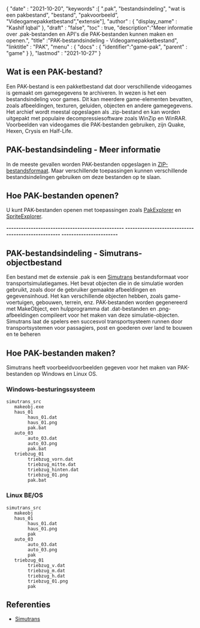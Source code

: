 {
  "date" : "2021-10-20",
  "keywords" :[ ".pak", "bestandsindeling", "wat is een pakbestand", "bestand", "pakvoorbeeld", "Videogamepakketbestand","extensie"],
  "author" : {
    "display_name" : "Kashif Iqbal"
},
  "draft" : "false",
  "toc" : true,
  "description":"Meer informatie over .pak-bestanden en API's die PAK-bestanden kunnen maken en openen.",
  "title" :"PAK-bestandsindeling - Videogamepakketbestand",
  "linktitle" : "PAK",
  "menu" : {
    "docs" : {
      "identifier":"game-pak",
      "parent" : "game"
}
},
  "lastmod" : "2021-10-27"
}

## Wat is een PAK-bestand?

Een PAK-bestand is een pakketbestand dat door verschillende videogames is gemaakt om gamegegevens te archiveren. In wezen is het een bestandsindeling voor games. Dit kan meerdere game-elementen bevatten, zoals afbeeldingen, texturen, geluiden, objecten en andere gamegegevens. Het archief wordt meestal opgeslagen als .zip-bestand en kan worden uitgepakt met populaire decompressiesoftware zoals WinZip en WinRAR. Voorbeelden van videogames die PAK-bestanden gebruiken, zijn Quake, Hexen, Crysis en Half-Life.

## PAK-bestandsindeling - Meer informatie

In de meeste gevallen worden PAK-bestanden opgeslagen in [ZIP-bestandsformaat](/nl/compression/zip/). Maar verschillende toepassingen kunnen verschillende bestandsindelingen gebruiken om deze bestanden op te slaan.


## Hoe PAK-bestanden openen?

U kunt PAK-bestanden openen met toepassingen zoals [PakExplorer](https://www.quaketerminus.com/tools.shtml) en [SpriteExplorer](http://www.slackiller.com/hlprograms.htm).

**------------------------------------------------ -------------------------------------------------- -----------------------**

## PAK-bestandsindeling - Simutrans-objectbestand

Een bestand met de extensie .pak is een [Simutrans](https://www.simutrans.com/en/) bestandsformaat voor transportsimulatiegames. Het bevat objecten die in de simulatie worden gebruikt, zoals door de gebruiker gemaakte afbeeldingen en gegevensinhoud. Het kan verschillende objecten hebben, zoals game-voertuigen, gebouwen, terrein, enz. PAK-bestanden worden gegenereerd met MakeObject, een hulpprogramma dat .dat-bestanden en .png-afbeeldingen compileert voor het maken van deze simulatie-objecten. Simutrans laat de spelers een succesvol transportsysteem runnen door transportsystemen voor passagiers, post en goederen over land te bouwen en te beheren

## Hoe PAK-bestanden maken?

Simutrans heeft voorbeeldvoorbeelden gegeven voor het maken van PAK-bestanden op Windows en Linux OS.

### Windows-besturingssysteem

```
simutrans_src
   makeobj.exe
   haus_01
        haus_01.dat
        haus_01.png
        pak.bat
   auto_03
        auto_03.dat
        auto_03.png
        pak.bat
   triebzug_01
        triebzug_vorn.dat
        triebzug_mitte.dat
        triebzug_hinten.dat
        triebzug_01.png
        pak.bat
```
### Linux BE/OS

```
simutrans_src
   makeobj
   haus_01
        haus_01.dat
        haus_01.png
        pak
   auto_03
        auto_03.dat
        auto_03.png
        pak
   triebzug_01
        triebzug_v.dat
        triebzug_m.dat
        triebzug_h.dat
        triebzug_01.png
        pak
```

## Referenties

* [Simutrans](https://en.wikipedia.org/wiki/Simutrans)

